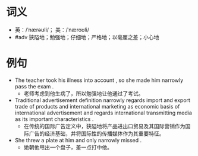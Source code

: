 # 词义
- 英：/ˈnærəʊli/； 美：/ˈnæroʊli/
- #adv 狭隘地；勉强地；仔细地；严格地；以毫厘之差；小心地
# 例句
- The teacher took his illness into account , so she made him narrowly pass the exam .
	- 老师考虑到他生病了，所以勉强地让他通过了考试。
- Traditional advertisement definition narrowly regards import and export trade of products and international marketing as economic basis of international advertisement and regards international transmitting media as its important characteristics .
	- 在传统的国际广告定义中，狭隘地将产品进出口贸易及其国际营销作为国际广告的经济基础，并将国际性的传播媒体作为其重要特征。
- She threw a plate at him and only narrowly missed .
	- 她朝他甩出一个盘子，差一点打中他。
